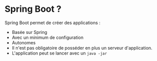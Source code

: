 # Spring Boot ?

Spring Boot permet de créer des applications :

* Basée sur Spring
* Avec un minimum de configuration
* Autonomes
 * Il n'est pas obligatoire de posséder en plus un serveur d'application.
 * L'application peut se lancer avec un `java -jar`
